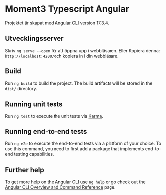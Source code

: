 # Moment3 Typescript Angular

Projektet är skapat med [Angular CLI](https://github.com/angular/angular-cli) version 17.3.4.

## Utvecklingsserver

Skriv `ng serve --open` för att öppna upp i webbläsaren. Eller Kopiera denna: `http://localhost:4200/`och kopiera in i din webbläsare.

## Build

Run `ng build` to build the project. The build artifacts will be stored in the `dist/` directory.

## Running unit tests

Run `ng test` to execute the unit tests via [Karma](https://karma-runner.github.io).

## Running end-to-end tests

Run `ng e2e` to execute the end-to-end tests via a platform of your choice. To use this command, you need to first add a package that implements end-to-end testing capabilities.

## Further help

To get more help on the Angular CLI use `ng help` or go check out the [Angular CLI Overview and Command Reference](https://angular.io/cli) page.
